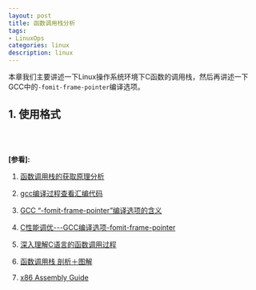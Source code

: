 ```yaml
---
layout: post
title: 函数调用栈分析
tags:
- LinuxOps
categories: linux
description: linux
---
```



本章我们主要讲述一下Linux操作系统环境下C函数的调用栈，然后再讲述一下GCC中的```-fomit-frame-pointer```编译选项。


<!-- more -->


## 1. 使用格式





<br />
<br />

**[参看]:**

1. [函数调用栈的获取原理分析](http://blog.csdn.net/study_live/article/details/43274271)

2. [gcc编译过程查看汇编代码](https://www.2cto.com/kf/201503/386420.html)

3. [GCC “-fomit-frame-pointer”编译选项的含义](http://www.linuxidc.com/Linux/2013-03/81246.htm)

4. [C性能调优---GCC编译选项-fomit-frame-pointer](http://www.cnblogs.com/islandscape/p/3444122.html)

5. [深入理解C语言的函数调用过程](http://blog.chinaunix.net/uid-23069658-id-3981406.html)

6. [函数调用栈 剖析＋图解](http://blog.csdn.net/wangyezi19930928/article/details/16921927)

7. [x86 Assembly Guide](http://www.cs.virginia.edu/~evans/cs216/guides/x86.html)


<br />
<br />
<br />


